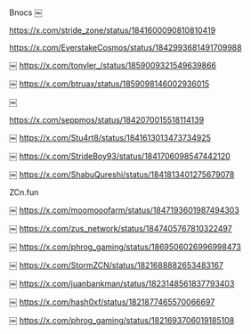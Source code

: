 Bnocs
￼

https://x.com/stride_zone/status/1841600090810810419

https://x.com/EverstakeCosmos/status/1842993681491709988

￼
https://x.com/tonyler_/status/1859009321549639866

￼
https://x.com/btruax/status/1859098146002936015

￼

https://x.com/seppmos/status/1842070015518114139

￼
https://x.com/Stu4rt8/status/1841613013473734925

￼
https://x.com/StrideBoy93/status/1841706098547442120

￼
https://x.com/ShabuQureshi/status/1841813401275679078

ZCn.fun

￼
https://x.com/moomooofarm/status/1847193601987494303

￼
https://x.com/zus_network/status/1847405767810322497

￼
https://x.com/phrog_gaming/status/1869506026996998473

￼
https://x.com/StormZCN/status/1821688882653483167

￼
https://x.com/juanbankman/status/1823148561837793403

￼
https://x.com/hash0xf/status/1821877465570066697

￼
https://x.com/phrog_gaming/status/1821693706019185108
